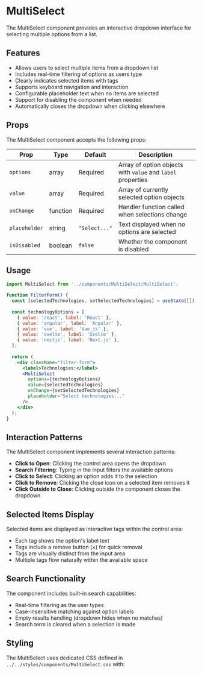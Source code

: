 # MultiSelect

The MultiSelect component provides an interactive dropdown interface for selecting multiple options from a list.

## Features

- Allows users to select multiple items from a dropdown list
- Includes real-time filtering of options as users type
- Clearly indicates selected items with tags
- Supports keyboard navigation and interaction
- Configurable placeholder text when no items are selected
- Support for disabling the component when needed
- Automatically closes the dropdown when clicking elsewhere

## Props

The MultiSelect component accepts the following props:

| Prop          | Type     | Default       | Description                                                 |
| ------------- | -------- | ------------- | ----------------------------------------------------------- |
| `options`     | array    | Required      | Array of option objects with `value` and `label` properties |
| `value`       | array    | Required      | Array of currently selected option objects                  |
| `onChange`    | function | Required      | Handler function called when selections change              |
| `placeholder` | string   | `"Select..."` | Text displayed when no options are selected                 |
| `isDisabled`  | boolean  | `false`       | Whether the component is disabled                           |

## Usage

```jsx
import MultiSelect from '../components/MultiSelect/MultiSelect';

function FilterForm() {
  const [selectedTechnologies, setSelectedTechnologies] = useState([]);
  
  const technologyOptions = [
    { value: 'react', label: 'React' },
    { value: 'angular', label: 'Angular' },
    { value: 'vue', label: 'Vue.js' },
    { value: 'svelte', label: 'Svelte' },
    { value: 'nextjs', label: 'Next.js' },
  ];
  
  return (
    <div className="filter-form">
      <label>Technologies:</label>
      <MultiSelect
        options={technologyOptions}
        value={selectedTechnologies}
        onChange={setSelectedTechnologies}
        placeholder="Select technologies..."
      />
    </div>
  );
}
```

## Interaction Patterns

The MultiSelect component implements several interaction patterns:

- **Click to Open**: Clicking the control area opens the dropdown
- **Search Filtering**: Typing in the input filters the available options
- **Click to Select**: Clicking an option adds it to the selection
- **Click to Remove**: Clicking the close icon on a selected item removes it
- **Click Outside to Close**: Clicking outside the component closes the dropdown

## Selected Items Display

Selected items are displayed as interactive tags within the control area:

- Each tag shows the option's label text
- Tags include a remove button (×) for quick removal
- Tags are visually distinct from the input area
- Multiple tags flow naturally within the available space

## Search Functionality

The component includes built-in search capabilities:

- Real-time filtering as the user types
- Case-insensitive matching against option labels
- Empty results handling (dropdown hides when no matches)
- Search term is cleared when a selection is made

## Styling

The MultiSelect uses dedicated CSS defined in `../../styles/components/MultiSelect.css` with:
